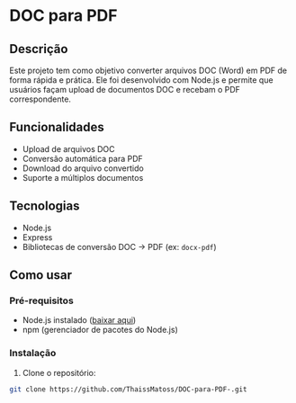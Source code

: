# DOC para PDF

## Descrição
Este projeto tem como objetivo converter arquivos DOC (Word) em PDF de forma rápida e prática. Ele foi desenvolvido com Node.js e permite que usuários façam upload de documentos DOC e recebam o PDF correspondente.

## Funcionalidades
- Upload de arquivos DOC
- Conversão automática para PDF
- Download do arquivo convertido
- Suporte a múltiplos documentos

## Tecnologias
- Node.js
- Express
- Bibliotecas de conversão DOC → PDF (ex: `docx-pdf`)

## Como usar

### Pré-requisitos
- Node.js instalado ([baixar aqui](https://nodejs.org/))
- npm (gerenciador de pacotes do Node.js)

### Instalação
1. Clone o repositório:
```bash
git clone https://github.com/ThaissMatoss/DOC-para-PDF-.git
